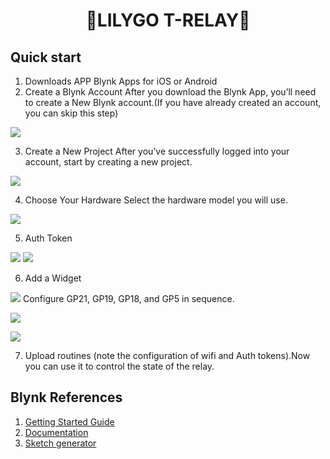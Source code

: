 <h1 align = "center">🌟LILYGO T-RELAY🌟</h1>

## Quick start
1. Downloads APP
Blynk Apps for iOS or Android
2. Create a Blynk Account
After you download the Blynk App, you’ll need to create a New Blynk account.(If you have already created an account, you can skip this step)

  ![](../../../image/Create_a_Blynk_Account.png)

3. Create a New Project
After you’ve successfully logged into your account, start by creating a new project.

  ![](../../../image/Create_a_New_Project.png)

4. Choose Your Hardware
Select the hardware model you will use. 

  ![](../../../image/Choose_Your_Hardware.png)

5. Auth Token

  ![](../../../image/Auth_Token_1.png)
  ![](../../../image/Auth_Token_2.png)

6. Add a Widget

  ![](../../../image/Add_a_Widget.png)
Configure GP21, GP19, GP18, and GP5 in sequence.

  ![](../../../image/Add_a_Widget_2.png)

  ![](../../../image/Add_a_Widget_3.png)

7. Upload routines (note the configuration of wifi and Auth tokens).Now you can use it to control the state of the relay.

## Blynk References

1. [Getting Started Guide](https://www.blynk.cc/getting-started)
2. [Documentation](https://docs.blynk.io/en/blynk.apps/overview)
3. [Sketch generator](https://examples.blynk.cc/)

